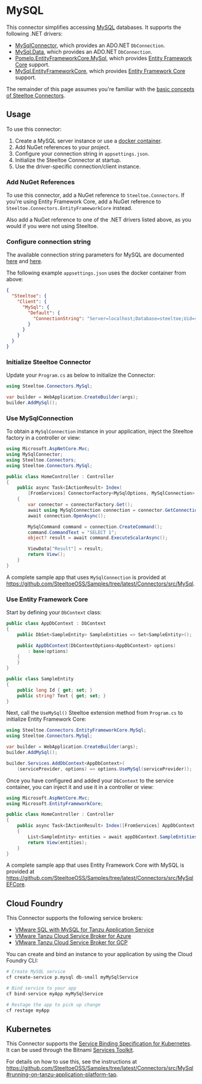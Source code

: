 # MySQL

This connector simplifies accessing [MySQL](https://www.mysql.com/) databases.
It supports the following .NET drivers:
- [MySqlConnector](https://www.nuget.org/packages/MySqlConnector), which provides an ADO.NET `DbConnection`.
- [MySql.Data](https://www.nuget.org/packages/MySql.Data), which provides an ADO.NET `DbConnection`.
- [Pomelo.EntityFrameworkCore.MySql](https://www.nuget.org/packages/Pomelo.EntityFrameworkCore.MySql), which provides [Entity Framework Core](https://learn.microsoft.com/ef/core) support.
- [MySql.EntityFrameworkCore](https://www.nuget.org/packages/MySql.EntityFrameworkCore), which provides [Entity Framework Core](https://learn.microsoft.com/ef/core) support.

The remainder of this page assumes you're familiar with the [basic concepts of Steeltoe Connectors](./usage.md).

## Usage

To use this connector:

1. Create a MySQL server instance or use a [docker container](https://github.com/SteeltoeOSS/Samples/blob/main/CommonTasks.md#mysql).
1. Add NuGet references to your project.
1. Configure your connection string in `appsettings.json`.
1. Initialize the Steeltoe Connector at startup.
1. Use the driver-specific connection/client instance.

### Add NuGet References

To use this connector, add a NuGet reference to `Steeltoe.Connectors`. If you're using Entity Framework Core, add a
NuGet reference to `Steeltoe.Connectors.EntityFrameworkCore` instead.

Also add a NuGet reference to one of the .NET drivers listed above, as you would if you were not using Steeltoe.

### Configure connection string

The available connection string parameters for MySQL are documented [here](https://mysqlconnector.net/connection-options/) and [here](https://dev.mysql.com/doc/refman/8.0/en/connecting-using-uri-or-key-value-pairs.html#connection-parameters-base).

The following example `appsettings.json` uses the docker container from above:

```json
{
  "Steeltoe": {
    "Client": {
      "MySql": {
        "Default": {
          "ConnectionString": "Server=localhost;Database=steeltoe;Uid=steeltoe;Pwd=steeltoe"
        }
      }
    }
  }
}
```

### Initialize Steeltoe Connector

Update your `Program.cs` as below to initialize the Connector:

```csharp
using Steeltoe.Connectors.MySql;

var builder = WebApplication.CreateBuilder(args);
builder.AddMySql();
```

### Use MySqlConnection

To obtain a `MySqlConnection` instance in your application, inject the Steeltoe factory in a controller or view:

```csharp
using Microsoft.AspNetCore.Mvc;
using MySqlConnector;
using Steeltoe.Connectors;
using Steeltoe.Connectors.MySql;

public class HomeController : Controller
{
    public async Task<IActionResult> Index(
        [FromServices] ConnectorFactory<MySqlOptions, MySqlConnection> connectorFactory)
    {
        var connector = connectorFactory.Get();
        await using MySqlConnection connection = connector.GetConnection();
        await connection.OpenAsync();

        MySqlCommand command = connection.CreateCommand();
        command.CommandText = "SELECT 1";
        object? result = await command.ExecuteScalarAsync();

        ViewData["Result"] = result;
        return View();
    }
}
```

A complete sample app that uses `MySqlConnection` is provided at https://github.com/SteeltoeOSS/Samples/tree/latest/Connectors/src/MySql.

### Use Entity Framework Core

Start by defining your `DbContext` class:
```csharp
public class AppDbContext : DbContext
{
    public DbSet<SampleEntity> SampleEntities => Set<SampleEntity>();

    public AppDbContext(DbContextOptions<AppDbContext> options)
        : base(options)
    {
    }
}

public class SampleEntity
{
    public long Id { get; set; }
    public string? Text { get; set; }
}
```

Next, call the `UseMySql()` Steeltoe extension method from `Program.cs` to initialize Entity Framework Core:

```csharp
using Steeltoe.Connectors.EntityFrameworkCore.MySql;
using Steeltoe.Connectors.MySql;

var builder = WebApplication.CreateBuilder(args);
builder.AddMySql();

builder.Services.AddDbContext<AppDbContext>(
    (serviceProvider, options) => options.UseMySql(serviceProvider));
```

Once you have configured and added your `DbContext` to the service container,
you can inject it and use it in a controller or view:

```csharp
using Microsoft.AspNetCore.Mvc;
using Microsoft.EntityFrameworkCore;

public class HomeController : Controller
{
    public async Task<IActionResult> Index([FromServices] AppDbContext appDbContext)
    {
        List<SampleEntity> entities = await appDbContext.SampleEntities.ToListAsync();
        return View(entities);
    }
}
```

A complete sample app that uses Entity Framework Core with MySQL is provided at https://github.com/SteeltoeOSS/Samples/tree/latest/Connectors/src/MySqlEFCore.

## Cloud Foundry

This Connector supports the following service brokers:
- [VMware SQL with MySQL for Tanzu Application Service](https://docs.vmware.com/en/VMware-SQL-with-MySQL-for-Tanzu-Application-Service/3.0/mysql-for-tas/index.html)
- [VMware Tanzu Cloud Service Broker for Azure](https://docs.vmware.com/en/Tanzu-Cloud-Service-Broker-for-Azure/1.4/csb-azure/GUID-index.html)
- [VMware Tanzu Cloud Service Broker for GCP](https://docs.vmware.com/en/Tanzu-Cloud-Service-Broker-for-GCP/1.2/csb-gcp/GUID-index.html)

You can create and bind an instance to your application by using the Cloud Foundry CLI:

```bash
# Create MySQL service
cf create-service p.mysql db-small myMySqlService

# Bind service to your app
cf bind-service myApp myMySqlService

# Restage the app to pick up change
cf restage myApp
```

## Kubernetes

This Connector supports the [Service Binding Specification for Kubernetes](https://github.com/servicebinding/spec).
It can be used through the Bitnami [Services Toolkit](https://docs.vmware.com/en/VMware-Tanzu-Application-Platform/1.5/tap/services-toolkit-install-services-toolkit.html).

For details on how to use this, see the instructions at https://github.com/SteeltoeOSS/Samples/tree/latest/Connectors/src/MySql#running-on-tanzu-application-platform-tap.
